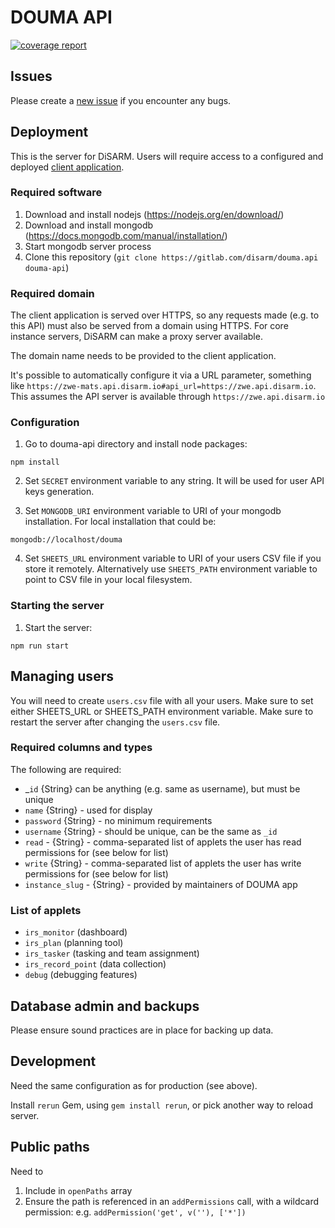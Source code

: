 # DOUMA API

[![coverage report](https://gitlab.com/disarm/douma.api/badges/master/coverage.svg)](https://gitlab.com/disarm/douma.api/commits/master)

## Issues

Please create a [new issue](https://gitlab.com/disarm/douma.api/issues/new) if you encounter any bugs.

## Deployment

This is the server for DiSARM. Users will require access to a configured and deployed [client application](https://gitlab.com/disarm/douma-app).

### Required software

1. Download and install nodejs (https://nodejs.org/en/download/)
2. Download and install mongodb (https://docs.mongodb.com/manual/installation/)
3. Start mongodb server process
4. Clone this repository (`git clone https://gitlab.com/disarm/douma.api douma-api`)

### Required domain

The client application is served over HTTPS, so any requests made (e.g. to this API) must also be served from a domain using HTTPS. 
For core instance servers, DiSARM can make a proxy server available.

The domain name needs to be provided to the client application. 

It's possible to automatically configure it via a URL parameter, something like `https://zwe-mats.api.disarm.io#api_url=https://zwe.api.disarm.io`. 
This assumes the API server is available through `https://zwe.api.disarm.io`

### Configuration

1. Go to douma-api directory and install node packages:
```
npm install
```

2. Set `SECRET` environment variable to any string. It will be used for user API keys generation.

3. Set `MONGODB_URI` environment variable to URI of your mongodb installation.
For local installation that could be:
```
mongodb://localhost/douma
```
4. Set `SHEETS_URL` environment variable to URI of your users CSV file if you store it remotely.
Alternatively use `SHEETS_PATH` environment variable to point to CSV file in your local filesystem.


### Starting the server
1. Start the server:
```
npm run start
```


## Managing users

You will need to create `users.csv` file with all your users. Make sure to set either SHEETS_URL or SHEETS_PATH environment variable.
Make sure to restart the server after changing the `users.csv` file.

### Required columns and types
The following are required:
- _`id` {String} can be anything (e.g. same as username), but must be unique 
- `name` {String} - used for display
- `password` {String} - no minimum requirements
- `username` {String} - should be unique, can be the same as `_id`
- `read` - {String} - comma-separated list of applets the user has read permissions for (see below for list) 
- `write` {String} - comma-separated list of applets the user has write permissions for (see below for list)
- `instance_slug` - {String} - provided by maintainers of DOUMA app 

### List of applets
- `irs_monitor` (dashboard)
- `irs_plan` (planning tool)
- `irs_tasker` (tasking and team assignment)
- `irs_record_point` (data collection)
- `debug` (debugging features)

## Database admin and backups

Please ensure sound practices are in place for backing up data.

## Development

Need the same configuration as for production (see above). 

Install `rerun` Gem, using `gem install rerun`, or pick another way to reload server.


## Public paths

Need to

1. Include in `openPaths` array
2. Ensure the path is referenced in an `addPermissions` call, with a wildcard permission: e.g. `addPermission('get', v(''), ['*'])` 


